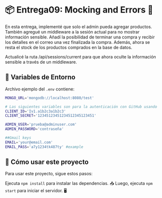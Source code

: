 # 📦 Entrega09: Mocking and Errors  🚀

En esta entrega, implementé que solo el admin pueda agregar productos. También agregué un middleware a la sesión actual para no mostrar información sensible. Añadí la posibilidad de terminar una compra y recibir los detalles en el correo una vez finalizada la compra. Además, ahora se resta el stock de los productos comprados en la base de datos.

Actualicé la ruta /api/sessions/current para que ahora oculte la información sensible a través de un middleware.

## 📝 Variables de Entorno

Archivo ejemplo del `.env` contiene:

```bash
MONGO_URL='mongodb://localhost:8080/test' 

# Las siguientes variables son para la autenticación con GitHub usando Passport
CLIENT_ID='Iv1.a1b2c3a1b2c3'
CLIENT_SECRET='12345123451234512345123451'

ADMIN_USER='prueba@adminuser.com'
ADMIN_PASSWORD='contraseña'

##Gmail keys
EMAIL='your@email.com'
EMAIL_PASS='a7y1234tk487ty' #example 
```
## 🚀 Cómo usar este proyecto

Para usar este proyecto, sigue estos pasos:

Ejecuta `npm install` para instalar las dependencias. 📥
Luego, ejecuta `npm start` para iniciar el servidor. 🖥️
